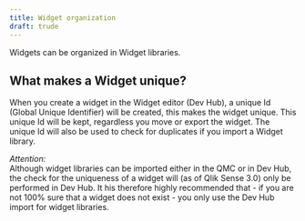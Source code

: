 ```yaml
---
title: Widget organization
draft: trude
---
```


Widgets can be organized in Widget libraries.

## What makes a Widget unique?
When you create a widget in the Widget editor (Dev Hub), a unique Id (Global Unique Identifier) will be created, this makes the widget unique.
This unique Id will be kept, regardless you move or export the widget. The unique Id will also be used to check for duplicates if you import a Widget library.

*Attention:*  
Although widget libraries can be imported either in the QMC or in Dev Hub, the check for the uniqueness of a widget will (as of Qlik Sense 3.0) only be performed in Dev Hub.
It his therefore highly recommended that - if you are not 100% sure that a widget does not exist - you only use the Dev Hub import for widget libraries.
